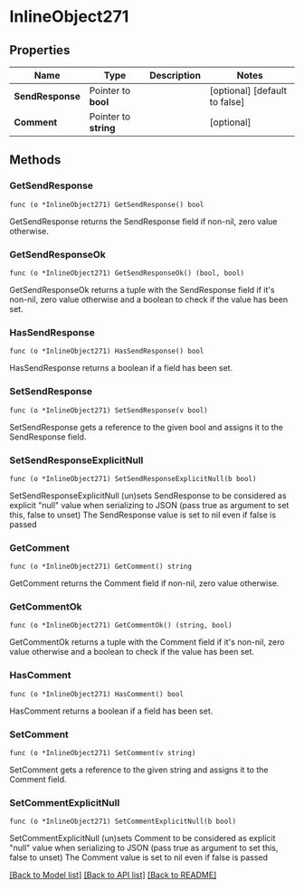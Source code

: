 # InlineObject271

## Properties

Name | Type | Description | Notes
------------ | ------------- | ------------- | -------------
**SendResponse** | Pointer to **bool** |  | [optional] [default to false]
**Comment** | Pointer to **string** |  | [optional] 

## Methods

### GetSendResponse

`func (o *InlineObject271) GetSendResponse() bool`

GetSendResponse returns the SendResponse field if non-nil, zero value otherwise.

### GetSendResponseOk

`func (o *InlineObject271) GetSendResponseOk() (bool, bool)`

GetSendResponseOk returns a tuple with the SendResponse field if it's non-nil, zero value otherwise
and a boolean to check if the value has been set.

### HasSendResponse

`func (o *InlineObject271) HasSendResponse() bool`

HasSendResponse returns a boolean if a field has been set.

### SetSendResponse

`func (o *InlineObject271) SetSendResponse(v bool)`

SetSendResponse gets a reference to the given bool and assigns it to the SendResponse field.

### SetSendResponseExplicitNull

`func (o *InlineObject271) SetSendResponseExplicitNull(b bool)`

SetSendResponseExplicitNull (un)sets SendResponse to be considered as explicit "null" value
when serializing to JSON (pass true as argument to set this, false to unset)
The SendResponse value is set to nil even if false is passed
### GetComment

`func (o *InlineObject271) GetComment() string`

GetComment returns the Comment field if non-nil, zero value otherwise.

### GetCommentOk

`func (o *InlineObject271) GetCommentOk() (string, bool)`

GetCommentOk returns a tuple with the Comment field if it's non-nil, zero value otherwise
and a boolean to check if the value has been set.

### HasComment

`func (o *InlineObject271) HasComment() bool`

HasComment returns a boolean if a field has been set.

### SetComment

`func (o *InlineObject271) SetComment(v string)`

SetComment gets a reference to the given string and assigns it to the Comment field.

### SetCommentExplicitNull

`func (o *InlineObject271) SetCommentExplicitNull(b bool)`

SetCommentExplicitNull (un)sets Comment to be considered as explicit "null" value
when serializing to JSON (pass true as argument to set this, false to unset)
The Comment value is set to nil even if false is passed

[[Back to Model list]](../README.md#documentation-for-models) [[Back to API list]](../README.md#documentation-for-api-endpoints) [[Back to README]](../README.md)



